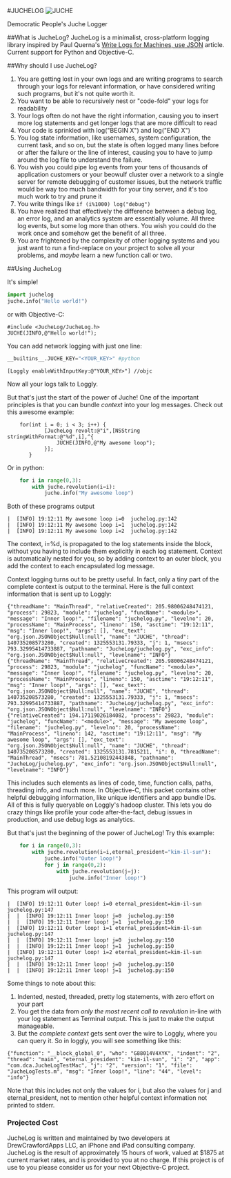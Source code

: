 #JUCHELOG
![JUCHE](http://github.com/drewcrawford/JucheLog/raw/master/img/juche1.jpg)

Democratic People's Juche Logger

##What is JucheLog?
JucheLog is a minimalist, cross-platform logging library inspired by Paul Querna's [Write Logs for Machines, use JSON](http://journal.paul.querna.org/articles/2011/12/26/log-for-machines-in-json/) article.  Current support for Python and Objective-C.

##Why should I use JucheLog?
1.  You are getting lost in your own logs and are writing programs to search through your logs for relevant information, or have considered writing such programs, but it's not quite worth it.
2.  You want to be able to recursively nest or "code-fold" your logs for readability
3. Your logs often do not have the right information, causing you to insert more log statements and get longer logs that are more difficult to read
4. Your code is sprinkled with log("BEGIN X") and log("END X")
5. You log state information, like usernames, system configuration, the current task, and so on, but the state is often logged many lines before or after the failure or the line of interest, causing you to have to jump around the log file to understand the failure.
6. You wish you could pipe log events from your tens of thousands of application customers or your beowulf cluster over a network to a single server for remote debugging of customer issues, but the network traffic would be way too much bandwidth for your tiny server, and it's too much work to try and prune it
7. You write things like `if (i%1000) log("debug")`
8. You have realized that effectively the difference between a debug log, an error log, and an analytics system are essentially volume.  All three log events, but some log more than others.  You wish you could do the work once and somehow get the benefit of all three.
9. You are frightened by the complexity of other logging systems and you just want to run a find-replace on your project to solve all your problems, and *maybe* learn a new function call or two.

##Using JucheLog

It's simple!

```python
import juchelog
juche.info("Hello world!")
```

or with Objective-C:

```objc
#include <JucheLog/JucheLog.h>
JUCHE(JINFO,@"Hello world!");
```


You can add network logging with just one line:

```python
__builtins__.JUCHE_KEY="<YOUR_KEY>" #python
```

```objc
[Loggly enableWithInputKey:@"YOUR_KEY>"] //objc
```

Now all your logs talk to Loggly.

But that's just the start of the power of Juche!  One of the important principles is that you can bundle *context* into your log messages.  Check out this awesome example:

```objc
	for(int i = 0; i < 3; i++) {
		    [JucheLog revolt:@"i",[NSString stringWithFormat:@"%d",i],^{
			    JUCHE(JINFO,@"My awesome loop"); 
		    }];
	   }
```

Or in python:

```python
	for i in range(0,3):
		with juche.revolution(i=i):
			juche.info("My awesome loop")
```
Both of these programs output

	|  [INFO] 19:12:11 My awesome loop i=0  juchelog.py:142
	|  [INFO] 19:12:11 My awesome loop i=1  juchelog.py:142
	|  [INFO] 19:12:11 My awesome loop i=2  juchelog.py:142

The context, i=%d, is propagated to the log statements inside the block, without you having to include them explicitly in each log statement.  Context is automatically nested for you, so by adding context to an outer block, you add the context to each encapsulated log message.

Context logging turns out to be pretty useful.  In fact, only a tiny part of the complete context is output to the terminal.  Here is the full context information that is sent up to Loggly:

	{"threadName": "MainThread", "relativeCreated": 205.98006248474121, "process": 29823, "module": "juchelog", "funcName": "<module>", "message": "Inner loop!", "filename": "juchelog.py", "levelno": 20, "processName": "MainProcess", "lineno": 150, "asctime": "19:12:11", "msg": "Inner loop!", "args": [], "exc_text": "org.json.JSONObject$Null:null", "name": "JUCHE", "thread": 140735208573280, "created": 1325553131.79333, "j": 1, "msecs": 793.32995414733887, "pathname": "JucheLog/juchelog.py", "exc_info": "org.json.JSONObject$Null:null", "levelname": "INFO"}
	{"threadName": "MainThread", "relativeCreated": 205.98006248474121, "process": 29823, "module": "juchelog", "funcName": "<module>", "message": "Inner loop!", "filename": "juchelog.py", "levelno": 20, "processName": "MainProcess", "lineno": 150, "asctime": "19:12:11", "msg": "Inner loop!", "args": [], "exc_text": "org.json.JSONObject$Null:null", "name": "JUCHE", "thread": 140735208573280, "created": 1325553131.79333, "j": 1, "msecs": 793.32995414733887, "pathname": "JucheLog/juchelog.py", "exc_info": "org.json.JSONObject$Null:null", "levelname": "INFO"}
	{"relativeCreated": 194.17119026184082, "process": 29823, "module": "juchelog", "funcName": "<module>", "message": "My awesome loop", "filename": "juchelog.py", "levelno": 20, "processName": "MainProcess", "lineno": 142, "asctime": "19:12:11", "msg": "My awesome loop", "args": [], "exc_text": "org.json.JSONObject$Null:null", "name": "JUCHE", "thread": 140735208573280, "created": 1325553131.7815211, "i": 0, "threadName": "MainThread", "msecs": 781.52108192443848, "pathname": "JucheLog/juchelog.py", "exc_info": "org.json.JSONObject$Null:null", "levelname": "INFO"}
	
This includes such elements as lines of code, time, function calls, paths, threading info, and much more.  In Objective-C, this packet contains other helpful debugging information, like unique identifiers and app bundle IDs.  All of this is fully queryable on Loggly's hadoop cluster.	This lets you do crazy things like profile your code after-the-fact, debug issues in production, and use debug logs as analytics.

But that's just the beginning of the power of JucheLog!  Try this example:

```python
	for i in range(0,3):
		with juche.revolution(i=i,eternal_president="kim-il-sun"):
			juche.info("Outer loop!")
			for j in range(0,2):
				with juche.revolution(j=j):
					juche.info("Inner loop!")
```

This program will output:

	|  [INFO] 19:12:11 Outer loop! i=0 eternal_president=kim-il-sun  juchelog.py:147
	|  |  [INFO] 19:12:11 Inner loop! j=0  juchelog.py:150
	|  |  [INFO] 19:12:11 Inner loop! j=1  juchelog.py:150
	|  [INFO] 19:12:11 Outer loop! i=1 eternal_president=kim-il-sun  juchelog.py:147
	|  |  [INFO] 19:12:11 Inner loop! j=0  juchelog.py:150
	|  |  [INFO] 19:12:11 Inner loop! j=1  juchelog.py:150
	|  [INFO] 19:12:11 Outer loop! i=2 eternal_president=kim-il-sun  juchelog.py:147
	|  |  [INFO] 19:12:11 Inner loop! j=0  juchelog.py:150
	|  |  [INFO] 19:12:11 Inner loop! j=1  juchelog.py:150

Some things to note about this:

1.  Indented, nested, threaded, pretty log statements, with zero effort on your part
2. You get the data from *only the most recent call to revolution* in-line with your log statement as Terminal output.  This is just to make the output manageable.  
3. But the *complete context* gets sent over the wire to Loggly, where you can query it.  So in loggly, you will see something like this:

```
{"function": "__block_global_0", "who": "G88014V4XYK", "indent": "2", "thread": "main", "eternal_president": "kim-il-sun", "i": "2", "app": "com.dca.JucheLogTestMac", "j": "2", "version": "1", "file": "JucheLogTests.m", "msg": "Inner loop!", "line": "44", "level": "info"}
```


Note that this includes not only the values for i, but also the values for j and eternal_president, not to mention other helpful context information not printed to stderr.

### Projected Cost

JucheLog is written and maintained by two developers at DrewCrawfordApps LLC, an iPhone and iPad consulting company.  JucheLog is the result of approximately 15 hours of work, valued at $1875 at current market rates, and is provided to you at no charge.  If this project is of use to you please consider us for your next Objective-C project.


